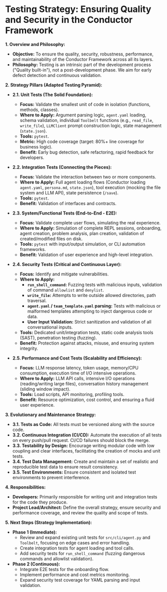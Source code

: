 # Testing Strategy: Ensuring Quality and Security in the Conductor Framework

**1. Overview and Philosophy:**

*   **Objective:** To ensure the quality, security, robustness, performance, and maintainability of the Conductor Framework across all its layers.
*   **Philosophy:** Testing is an intrinsic part of the development process ("Quality built-in"), not a post-development phase. We aim for early defect detection and continuous validation.

**2. Strategy Pillars (Adapted Testing Pyramid):**

*   **2.1. Unit Tests (The Solid Foundation):**
    *   **Focus:** Validate the smallest unit of code in isolation (functions, methods, classes).
    *   **Where to Apply:** Argument parsing logic, `agent.yaml` loading, schema validation, individual `Toolbelt` functions (e.g., `read_file`, `write_file`), `LLMClient` prompt construction logic, state management (`state.json`).
    *   **Tools:** `pytest`.
    *   **Metric:** High code coverage (target: 80%+ line coverage for business logic).
    *   **Benefit:** Early bug detection, safe refactoring, rapid feedback for developers.

*   **2.2. Integration Tests (Connecting the Pieces):**
    *   **Focus:** Validate the interaction between two or more components.
    *   **Where to Apply:** Full agent loading flows (Conductor loading `agent.yaml`, `persona.md`, `state.json`), tool execution (mocking the file system and LLM API), state persistence (`/save`).
    *   **Tools:** `pytest`.
    *   **Benefit:** Validation of interfaces and contracts.

*   **2.3. System/Functional Tests (End-to-End - E2E):**
    *   **Focus:** Validate complete user flows, simulating the real experience.
    *   **Where to Apply:** Simulation of complete REPL sessions, onboarding, agent creation, problem analysis, plan creation, validation of created/modified files on disk.
    *   **Tools:** `pytest` with input/output simulation, or CLI automation frameworks.
    *   **Benefit:** Validation of user experience and high-level integration.

*   **2.4. Security Tests (Critical and Continuous Layer):**
    *   **Focus:** Identify and mitigate vulnerabilities.
    *   **Where to Apply:**
        *   **`run_shell_command`:** Fuzzing tests with malicious inputs, validation of command `allowlist` and `denylist`.
        *   **`write_file`:** Attempts to write outside allowed directories, path traversal.
        *   **`agent.yaml` / `team_template.yaml` parsing:** Tests with malicious or malformed templates attempting to inject dangerous code or data.
        *   **User Input Validation:** Strict sanitization and validation of all conversational inputs.
    *   **Tools:** Dedicated unit/integration tests, static code analysis tools (SAST), penetration testing (fuzzing).
    *   **Benefit:** Protection against attacks, misuse, and ensuring system integrity.

*   **2.5. Performance and Cost Tests (Scalability and Efficiency):**
    *   **Focus:** LLM response latency, token usage, memory/CPU consumption, execution time of I/O intensive operations.
    *   **Where to Apply:** LLM API calls, intensive I/O operations (reading/writing large files), conversation history management (sliding window impact).
    *   **Tools:** Load scripts, API monitoring, profiling tools.
    *   **Benefit:** Resource optimization, cost control, and ensuring a fluid user experience.

**3. Evolutionary and Maintenance Strategy:**

*   **3.1. Tests as Code:** All tests must be versioned along with the source code.
*   **3.2. Continuous Integration (CI/CD):** Automate the execution of all tests on every push/pull request. CI/CD failures should block the merge.
*   **3.3. Testability by Design:** Encourage writing modular code with low coupling and clear interfaces, facilitating the creation of mocks and unit tests.
*   **3.4. Test Data Management:** Create and maintain a set of realistic and reproducible test data to ensure result consistency.
*   **3.5. Test Environments:** Ensure consistent and isolated test environments to prevent interference.

**4. Responsibilities:**

*   **Developers:** Primarily responsible for writing unit and integration tests for the code they produce.
*   **Project Lead/Architect:** Define the overall strategy, ensure security and performance coverage, and review the quality and scope of tests.

**5. Next Steps (Strategy Implementation):**

*   **Phase 1 (Immediate):**
    *   Review and expand existing unit tests for `src/cli/agent.py` and `Toolbelt`, focusing on edge cases and error handling.
    *   Create integration tests for agent loading and tool calls.
    *   Add security tests for `run_shell_command` (fuzzing dangerous commands and allowlist validation).
*   **Phase 2 (Continuous):**
    *   Integrate E2E tests for the onboarding flow.
    *   Implement performance and cost metrics monitoring.
    *   Expand security test coverage for YAML parsing and input validation.
